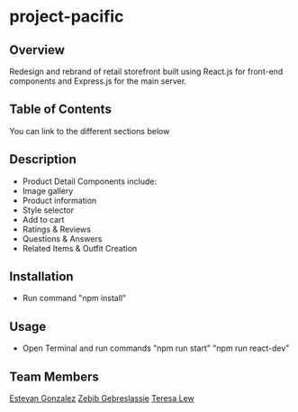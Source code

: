 # project-pacific
## Overview
Redesign and rebrand of retail storefront built using React.js for front-end components and Express.js for the main server.

## Table of Contents
You can link to the different sections below

## Description
* Product Detail Components include:
* Image gallery
* Product information
* Style selector
* Add to cart
* Ratings & Reviews
* Questions & Answers
* Related Items & Outfit Creation

## Installation
* Run command
    "npm install"
## Usage
* Open Terminal and run commands
    "npm run start"
    "npm run react-dev"
## Team Members
[Estevan Gonzalez](https://github.com/GonzalezEstevan)
[Zebib Gebreslassie](https://github.com/zebibg)
[Teresa Lew](https://github.com/teresal92)